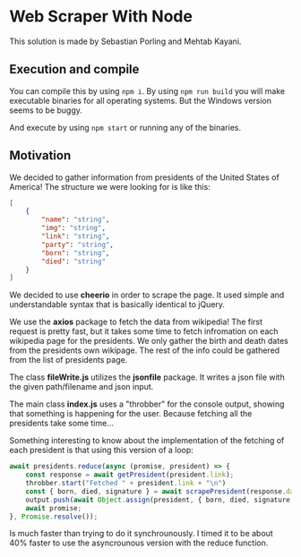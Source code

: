 # Web Scraper With Node

This solution is made by Sebastian Porling and Mehtab Kayani.

## Execution and compile

You can compile this by using `npm i`. By using `npm run build` you will make executable binaries for all operating systems. But the Windows version seems to be buggy.

And execute by using `npm start` or running any of the binaries.

## Motivation

We decided to gather information from presidents of the United States of America!
The structure we were looking for is like this:

```json
[
    {
        "name": "string",
        "img": "string",
        "link": "string",
        "party": "string",
        "born": "string",
        "died": "string"
    }
]
```

We decided to use **cheerio** in order to scrape the page. It used simple and understandable syntax that is basically identical to jQuery.

We use the **axios** package to fetch the data from wikipedia! The first request is pretty fast, but it takes some time to fetch infromation on each wikipedia page for the presidents. We only gather the birth and death dates from the presidents own wikipage. The rest of the info could be gathered from the list of presidents page.

The class **fileWrite.js** utilizes the **jsonfile** package. It writes a json file with the given path/filename and json input.

The main class **index.js** uses a "throbber" for the console output, showing that something is happening for the user. Because fetching all the presidents take some time...

Something interesting to know about the implementation of the fetching of each president is that using this version of a loop:

```javascript
await presidents.reduce(async (promise, president) => {
    const response = await getPresident(president.link);
    throbber.start("Fetched " + president.link + "\n")
    const { born, died, signature } = await scrapePresident(response.data);
    output.push(await Object.assign(president, { born, died, signature }));
    await promise;
}, Promise.resolve());
```

Is much faster than trying to do it synchrounously. I timed it to be about 40% faster to use the asyncrounous version with the reduce function.
